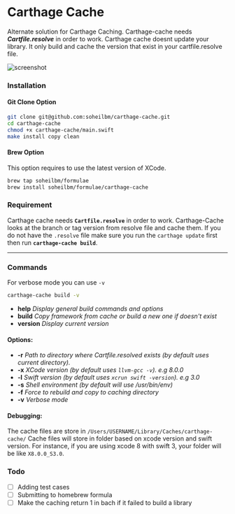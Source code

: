 # Carthage Cache 
Alternate solution for Carthage Caching. Carthage-cache needs ***Cartfile.resolve*** in order to work. Carthage cache doesnt update your library. It only build and cache the version that exist in your cartfile.resolve file. 

![screenshot](https://raw.githubusercontent.com/soheilbm/carthage-cache/master/Assets/Sample.gif)


### Installation

#### Git Clone Option
```bash
git clone git@github.com:soheilbm/carthage-cache.git
cd carthage-cache
chmod +x carthage-cache/main.swift
make install copy clean
```

#### Brew Option
This option requires to use the latest version of XCode.

```bash
brew tap soheilbm/formulae
brew install soheilbm/formulae/carthage-cache
```


### Requirement
Carthage cache needs **`Cartfile.resolve`** in order to work. Carthage-Cache looks at the branch or tag version from resolve file and cache them. If you do not have the `.resolve` file make sure you run the `carthage update` first then run **`carthage-cache build`**.

- - -
### Commands
For verbose mode you can use `-v`

```bash
carthage-cache build -v
```

- **help**     *Display general build commands and options*
- **build**    *Copy framework from cache or build a new one if doesn't exist*
- **version**  *Display current version*


#### Options:
-   **-r**    *Path to directory where Cartfile.resolved exists (by default uses current directory).*
-   **-x**    *XCode version (by default uses `llvm-gcc -v`). e.g 8.0.0*
-   **-l**    *Swift version (by default uses `xcrun swift -version`). e.g 3.0*
-   **-s**    *Shell environment (by default will use /usr/bin/env)*
-   **-f**    *Force to rebuild and copy to caching directory*
-   **-v**    *Verbose mode*

#### Debugging:
The cache files are store in `/Users/USERNAME/Library/Caches/carthage-cache/`
Cache files will store in folder based on xcode version and swift version. For instance, if you are using xcode 8 with swift 3, your folder will be like `X8.0.0_S3.0`.

### Todo
- [ ] Adding test cases
- [ ] Submitting to homebrew formula
- [ ] Make the caching return 1 in bach if it failed to build a library
